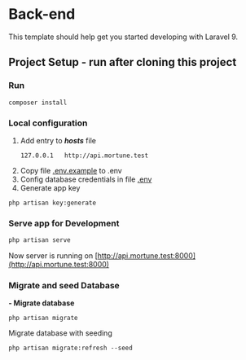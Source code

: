 # Back-end

This template should help get you started developing with Laravel 9.

## Project Setup - run after cloning this project

### Run
```shell
composer install
```

### Local configuration
1. Add entry to _**hosts**_ file
    ```text
    127.0.0.1	http://api.mortune.test
    ```
2. Copy file [.env.example](./.env.example) to .env
3. Config database credentials in file [.env](./.env)
4. Generate app key
```shell
php artisan key:generate
```

### Serve app for Development

```sh
php artisan serve
```
Now server is running on [http://api.mortune.test:8000](http://api.mortune.test:8000)

### Migrate and seed Database

**- Migrate database**
```shell
php artisan migrate
```
Migrate database with seeding
```shell
php artisan migrate:refresh --seed
```
